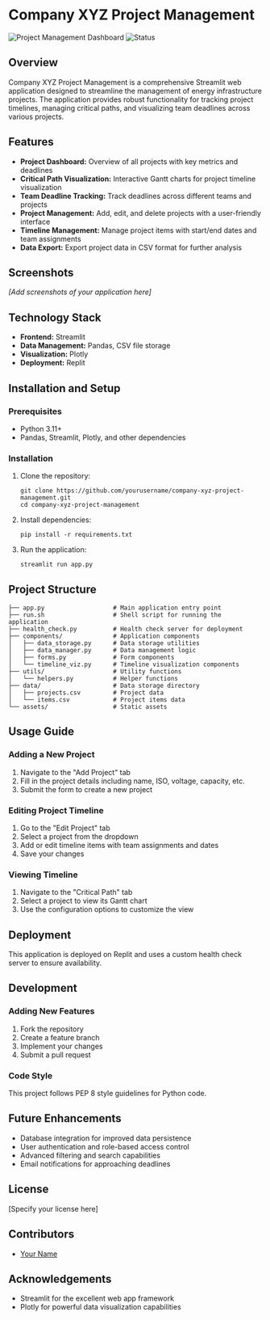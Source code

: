
# Company XYZ Project Management

![Project Management Dashboard](https://img.shields.io/badge/Streamlit-App-FF4B4B)
![Status](https://img.shields.io/badge/Status-Active-success)

## Overview

Company XYZ Project Management is a comprehensive Streamlit web application designed to streamline the management of energy infrastructure projects. The application provides robust functionality for tracking project timelines, managing critical paths, and visualizing team deadlines across various projects.

## Features

- **Project Dashboard:** Overview of all projects with key metrics and deadlines
- **Critical Path Visualization:** Interactive Gantt charts for project timeline visualization
- **Team Deadline Tracking:** Track deadlines across different teams and projects
- **Project Management:** Add, edit, and delete projects with a user-friendly interface
- **Timeline Management:** Manage project items with start/end dates and team assignments
- **Data Export:** Export project data in CSV format for further analysis

## Screenshots

_[Add screenshots of your application here]_

## Technology Stack

- **Frontend:** Streamlit
- **Data Management:** Pandas, CSV file storage
- **Visualization:** Plotly
- **Deployment:** Replit

## Installation and Setup

### Prerequisites

- Python 3.11+
- Pandas, Streamlit, Plotly, and other dependencies

### Installation

1. Clone the repository:
   ```
   git clone https://github.com/yourusername/company-xyz-project-management.git
   cd company-xyz-project-management
   ```

2. Install dependencies:
   ```
   pip install -r requirements.txt
   ```

3. Run the application:
   ```
   streamlit run app.py
   ```

## Project Structure

```
├── app.py                   # Main application entry point
├── run.sh                   # Shell script for running the application
├── health_check.py          # Health check server for deployment
├── components/              # Application components
│   ├── data_storage.py      # Data storage utilities
│   ├── data_manager.py      # Data management logic
│   ├── forms.py             # Form components
│   └── timeline_viz.py      # Timeline visualization components
├── utils/                   # Utility functions
│   └── helpers.py           # Helper functions
├── data/                    # Data storage directory
│   ├── projects.csv         # Project data
│   └── items.csv            # Project items data
└── assets/                  # Static assets
```

## Usage Guide

### Adding a New Project

1. Navigate to the "Add Project" tab
2. Fill in the project details including name, ISO, voltage, capacity, etc.
3. Submit the form to create a new project

### Editing Project Timeline

1. Go to the "Edit Project" tab
2. Select a project from the dropdown
3. Add or edit timeline items with team assignments and dates
4. Save your changes

### Viewing Timeline

1. Navigate to the "Critical Path" tab
2. Select a project to view its Gantt chart
3. Use the configuration options to customize the view

## Deployment

This application is deployed on Replit and uses a custom health check server to ensure availability.

## Development

### Adding New Features

1. Fork the repository
2. Create a feature branch
3. Implement your changes
4. Submit a pull request

### Code Style

This project follows PEP 8 style guidelines for Python code.

## Future Enhancements

- Database integration for improved data persistence
- User authentication and role-based access control
- Advanced filtering and search capabilities
- Email notifications for approaching deadlines

## License

[Specify your license here]

## Contributors

- [Your Name](https://github.com/yourusername)

## Acknowledgements

- Streamlit for the excellent web app framework
- Plotly for powerful data visualization capabilities
